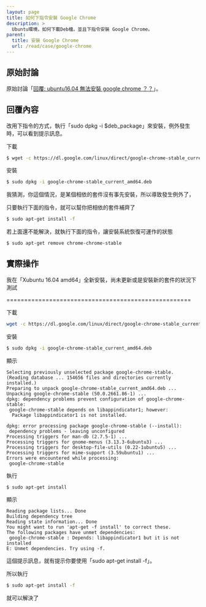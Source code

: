 ```yaml
---
layout: page
title: 如何下指令安裝 Google Chrome
description: >
  Ubuntu環境，如何下載Deb檔，並且下指令安裝 Google Chrome。
parent:
  title: 安裝 Google Chrome
  url: /read/case/google-chrome
---
```


## 原始討論

原始討論「[回覆: ubuntu16.04 無法安裝 google chrome ？？](http://www.ubuntu-tw.org/modules/newbb/viewtopic.php?post_id=351720#forumpost351720)」。


## 回覆內容

改用下指令的方式，執行「sudo dpkg -i $deb_package」來安裝，例外發生時，可以看到提示訊息。

下載

``` sh
$ wget -c https://dl.google.com/linux/direct/google-chrome-stable_current_amd64.deb
```

安裝

``` sh
$ sudo dpkg -i google-chrome-stable_current_amd64.deb
```


我猜測，你這個情況，是某個相依的套件沒有事先安裝，所以導致發生例外了，

只要執行下面的指令，就可以幫你把相依的套件補齊了

``` sh
$ sudo apt-get install -f
```

若上面還不能解決，就執行下面的指令，讓安裝系統恢復可運作的狀態

``` sh
$ sudo apt-get remove chrome-chrome-stable
```

## 實際操作


我在「Xubuntu 16.04 amd64」全新安裝，尚未更新或是安裝新的套件的狀況下測試

====================================================


下載

``` sh
wget -c https://dl.google.com/linux/direct/google-chrome-stable_current_amd64.deb
```

安裝

``` sh
$ sudo dpkg -i google-chrome-stable_current_amd64.deb
```

顯示

```
Selecting previously unselected package google-chrome-stable.
(Reading database ... 154656 files and directories currently installed.)
Preparing to unpack google-chrome-stable_current_amd64.deb ...
Unpacking google-chrome-stable (50.0.2661.86-1) ...
dpkg: dependency problems prevent configuration of google-chrome-stable:
 google-chrome-stable depends on libappindicator1; however:
  Package libappindicator1 is not installed.

dpkg: error processing package google-chrome-stable (--install):
 dependency problems - leaving unconfigured
Processing triggers for man-db (2.7.5-1) ...
Processing triggers for gnome-menus (3.13.3-6ubuntu3) ...
Processing triggers for desktop-file-utils (0.22-1ubuntu5) ...
Processing triggers for mime-support (3.59ubuntu1) ...
Errors were encountered while processing:
 google-chrome-stable

```


執行

``` sh
$ sudo apt-get install
```

顯示

```
Reading package lists... Done
Building dependency tree
Reading state information... Done
You might want to run 'apt-get -f install' to correct these.
The following packages have unmet dependencies:
 google-chrome-stable : Depends: libappindicator1 but it is not installed
E: Unmet dependencies. Try using -f.

```

這個提示訊息，就有提示你要使用「sudo apt-get install -f」。

所以執行

``` sh
$ sudo apt-get install -f
```

就可以解決了
